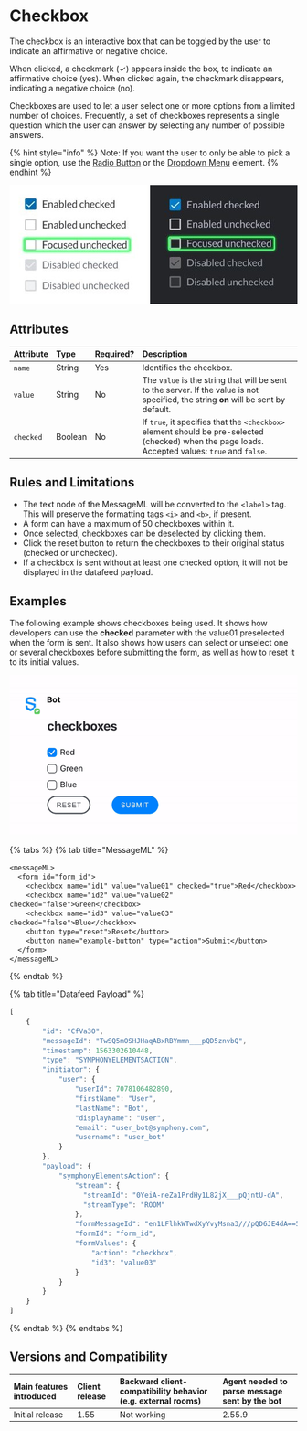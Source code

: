 # Checkbox

The checkbox is an interactive box that can be toggled by the user to indicate an affirmative or negative choice.

When clicked, a checkmark \(✓\) appears inside the box, to indicate an affirmative choice \(yes\). When clicked again, the checkmark disappears, indicating a negative choice \(no\).

Checkboxes are used to let a user select one or more options from a limited number of choices. Frequently, a set of checkboxes represents a single question which the user can answer by selecting any number of possible answers.

{% hint style="info" %}
Note: If you want the user to only be able to pick a single option, use the [Radio Button](radio-button.md) or the [Dropdown Menu](dropdown-menu.md) element.
{% endhint %}

![](../../../.gitbook/assets/956dd82-check-box.jpg)

## Attributes

| Attribute | Type | Required? | Description |
| :--- | :--- | :--- | :--- |
| `name` | String | Yes | Identifies the checkbox. |
| `value` | String | No | The `value` is the string that will be sent to the server. If the value is not specified, the string **on** will be sent by default. |
| `checked` | Boolean | No | If `true`, it specifies that the `<checkbox>` element should be pre-selected \(checked\) when the page loads. Accepted values: `true` and `false`. |

## Rules and Limitations

* The text node of the MessageML will be converted to the `<label>` tag. This will preserve the formatting tags `<i>` and `<b>`, if present.
* A form can have a maximum of 50 checkboxes within it.
* Once selected, checkboxes can be deselected by clicking them.
* Click the reset button to return the checkboxes to their original status \(checked or unchecked\).
* If a checkbox is sent without at least one checked option, it will not be displayed in the datafeed payload.

## Examples

The following example shows checkboxes being used. It shows how developers can use the **checked** parameter with the value01 preselected when the form is sent. It also shows how users can select or unselect one or several checkboxes before submitting the form, as well as how to reset it to its initial values.

![](../../../.gitbook/assets/checkboxes-20.9.gif)

{% tabs %}
{% tab title="MessageML" %}
```markup
<messageML>
  <form id="form_id">
    <checkbox name="id1" value="value01" checked="true">Red</checkbox>
    <checkbox name="id2" value="value02" checked="false">Green</checkbox>
    <checkbox name="id3" value="value03" checked="false">Blue</checkbox>
    <button type="reset">Reset</button>
    <button name="example-button" type="action">Submit</button>    
  </form>
</messageML>
```
{% endtab %}

{% tab title="Datafeed Payload" %}
```javascript
[
    {
        "id": "CfVa3O",
        "messageId": "TwSQ5mOSHJHaqABxRBYmmn___pQD5znvbQ",
        "timestamp": 1563302610448,
        "type": "SYMPHONYELEMENTSACTION",
        "initiator": {
            "user": {
                "userId": 7078106482890,
                "firstName": "User",
                "lastName": "Bot",
                "displayName": "User",
                "email": "user_bot@symphony.com",
                "username": "user_bot"
            }
        },
        "payload": {
            "symphonyElementsAction": {
                "stream": {
                  "streamId": "0YeiA-neZa1PrdHy1L82jX___pQjntU-dA",
                  "streamType": "ROOM"
                },
                "formMessageId": "en1LFlhkWTwdXyYvyMsna3///pQD6JE4dA==5856",
                "formId": "form_id",
                "formValues": {
                    "action": "checkbox",
                    "id3": "value03"
                }
            }
        }
    }
]
```
{% endtab %}
{% endtabs %}

## Versions and Compatibility

| Main features introduced | Client release | Backward client-compatibility behavior \(e.g. external rooms\) | Agent needed to parse message sent by the bot |
| :--- | :--- | :--- | :--- |
| Initial release | 1.55 | Not working | 2.55.9 |

